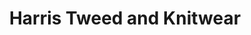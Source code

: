 ---
title: "Harris Tweed and Knitwear"
url: /na-hearadh/harris-tweed-and-knitwear/
shop: Kleidung
---